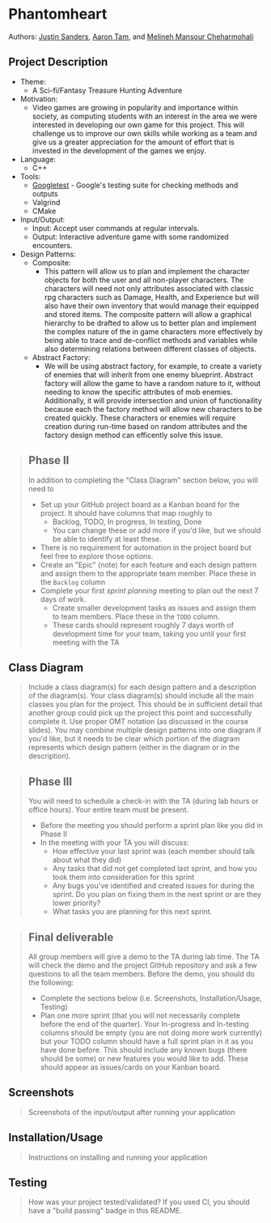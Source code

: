 
# Phantomheart
 
  Authors: [Justin Sanders](https://github.com/RiotRaider), [Aaron Tam](https://github.com/Homestuck126), and [Melineh Mansour Cheharmohali](https://github.com/melineh025)

## Project Description
  * Theme:
    * A Sci-fi/Fantasy Treasure Hunting Adventure
  * Motivation:
    * Video games are growing in popularity and importance within society, as computing students with an interest in the area we were interested in developing our own game for this project. This will challenge us to improve our own skills while working as a team and give us a greater appreciation for the amount of effort that is invested in the development of the games we enjoy. 
  * Language:
    * C++ 
  * Tools:
    * [Googletest](https://github.com/google/googletest) - Google's testing suite for checking methods and outputs
    * Valgrind
    * CMake
  * Input/Output:
    * Input: Accept user commands at regular intervals.
    * Output: Interactive adventure game with some randomized encounters.
  * Design Patterns:
    * Composite:
       * This pattern will allow us to plan and implement the character objects for both the user and all non-player characters. The characters will need not only attributes associated with classic rpg characters such as Damage, Health, and Experience but will also have their own inventory that would manage their equipped and stored items. The composite pattern will allow a graphical hierarchy to be drafted to allow us to better plan and implement the complex nature of the in game characters more effectively by being able to trace and de-conflict methods and variables while also determining relations between different classes of objects.  
    * Abstract Factory: 
      * We will be using abstract factory, for example, to create a variety of enemies that will inherit from one enemy blueprint. Abstract factory will allow the game to have a random nature to it, without needing to know the specific  attributes of mob enemies. Additionally, it will provide intersection and union of functionaility because each the factory method will allow new characters to be created quickly. These characters or enemies will require creation during run-time based on random attributes and the factory design method can efficently solve this issue. 


 > ## Phase II
 > In addition to completing the "Class Diagram" section below, you will need to 
 > * Set up your GitHub project board as a Kanban board for the project. It should have columns that map roughly to 
 >   * Backlog, TODO, In progress, In testing, Done
 >   * You can change these or add more if you'd like, but we should be able to identify at least these.
 > * There is no requirement for automation in the project board but feel free to explore those options.
 > * Create an "Epic" (note) for each feature and each design pattern and assign them to the appropriate team member. Place these in the `Backlog` column
 > * Complete your first *sprint planning* meeting to plan out the next 7 days of work.
 >   * Create smaller development tasks as issues and assign them to team members. Place these in the `TODO` column.
 >   * These cards should represent roughly 7 days worth of development time for your team, taking you until your first meeting with the TA
## Class Diagram
 > Include a class diagram(s) for each design pattern and a description of the diagram(s). Your class diagram(s) should include all the main classes you plan for the project. This should be in sufficient detail that another group could pick up the project this point and successfully complete it. Use proper OMT notation (as discussed in the course slides). You may combine multiple design patterns into one diagram if you'd like, but it needs to be clear which portion of the diagram represents which design pattern (either in the diagram or in the description). 
 
 > ## Phase III
 > You will need to schedule a check-in with the TA (during lab hours or office hours). Your entire team must be present. 
 > * Before the meeting you should perform a sprint plan like you did in Phase II
 > * In the meeting with your TA you will discuss: 
 >   - How effective your last sprint was (each member should talk about what they did)
 >   - Any tasks that did not get completed last sprint, and how you took them into consideration for this sprint
 >   - Any bugs you've identified and created issues for during the sprint. Do you plan on fixing them in the next sprint or are they lower priority?
 >   - What tasks you are planning for this next sprint.

 > ## Final deliverable
 > All group members will give a demo to the TA during lab time. The TA will check the demo and the project GitHub repository and ask a few questions to all the team members. 
 > Before the demo, you should do the following:
 > * Complete the sections below (i.e. Screenshots, Installation/Usage, Testing)
 > * Plan one more sprint (that you will not necessarily complete before the end of the quarter). Your In-progress and In-testing columns should be empty (you are not doing more work currently) but your TODO column should have a full sprint plan in it as you have done before. This should include any known bugs (there should be some) or new features you would like to add. These should appear as issues/cards on your Kanban board. 
 
 ## Screenshots
 > Screenshots of the input/output after running your application
 ## Installation/Usage
 > Instructions on installing and running your application
 ## Testing
 > How was your project tested/validated? If you used CI, you should have a "build passing" badge in this README.
 
